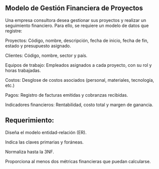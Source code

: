 ## Modelo de Gestión Financiera de Proyectos
Una empresa consultora desea gestionar sus proyectos y realizar un seguimiento financiero. Para ello, se requiere un modelo de datos que registre:


Proyectos: Código, nombre, descripción, fecha de inicio, fecha de fin, estado y presupuesto asignado.

Clientes: Código, nombre, sector y país.

Equipos de trabajo: Empleados asignados a cada proyecto, con su rol y horas trabajadas.

Costos: Desglose de costos asociados (personal, materiales, tecnología, etc.)

Pagos: Registro de facturas emitidas y cobranzas recibidas.

Indicadores financieros: Rentabilidad, costo total y margen de ganancia.


## Requerimiento:

Diseña el modelo entidad-relación (ER).

Indica las claves primarias y foráneas.

Normaliza hasta la 3NF.

Proporciona al menos dos métricas financieras que puedan calcularse.
